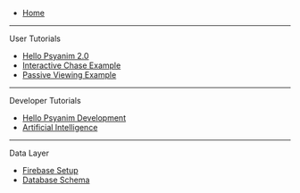 <!-- docs/_sidebar.md -->

* [Home](/ "Psyanim 2.0")
---
User Tutorials
* [Hello Psyanim 2.0](/overview/hello_psyanim_2.md "Hello Psyanim 2.0")
* [Interactive Chase Example](/overview/interactive_example.md "Interactive Chase")
* [Passive Viewing Example](/overview/passive_viewing_example.md "Passive Viewing")
---
Developer Tutorials
* [Hello Psyanim Development](/overview/hello_psyanim_dev.md "Psyanim Dev")
* [Artificial Intelligence](/overview/artificial_intelligence_in_psyanim2.md "Artificial Intelligence")
---
Data Layer
* [Firebase Setup](/overview/firebase_setup.md "Firebase Setup")
* [Database Schema](/overview/database_schema.md "Database Schema")